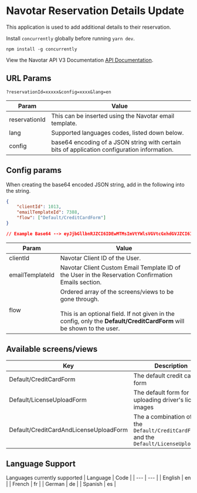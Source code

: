 # Navotar Reservation Details Update

This application is used to add additional details to their reservation.

Install `concurrently` globally before running `yarn dev`.

`npm install -g concurrently`

View the Navotar API V3 Documentation [API Documentation](https://api.appnavotar.com/api).

## URL Params

```
?reservationId=xxxxx&config=xxxx&lang=en
```

| Param         | Value                                                                                        |
| ------------- | -------------------------------------------------------------------------------------------- |
| reservationId | This can be inserted using the Navotar email template.                                       |
| lang          | Supported languages codes, listed down below.                                                |
| config        | base64 encoding of a JSON string with certain bits of application configuration information. |

## Config params

When creating the base64 encoded JSON string, add in the following into the string.

```json
{
	"clientId": 1013,
	"emailTemplateId": 7388,
	"flow": ["Default/CreditCardForm"]
}

// Example Base64 --> eyJjbGllbnRJZCI6IDEwMTMsImVtYWlsVGVtcGxhdGVJZCI6IDczODgsImZsb3ciOiBbIkRlZmF1bHQvQ3JlZGl0Q2FyZEZvcm0iXX0=
```

| Param           | Value                                                                                                                                                                                     |
| --------------- | ----------------------------------------------------------------------------------------------------------------------------------------------------------------------------------------- |
| clientId        | Navotar Client ID of the User.                                                                                                                                                            |
| emailTemplateId | Navotar Client Custom Email Template ID of the User in the Reservation Confirmation Emails section.                                                                                       |
| flow            | Ordered array of the screens/views to be gone through. <br /><br /> This is an optional field. If not given in the config, only the **Default/CreditCardForm** will be shown to the user. |

## Available screens/views

| Key                                    | Description                                                                                |
| -------------------------------------- | ------------------------------------------------------------------------------------------ |
| Default/CreditCardForm                 | The default credit card form                                                               |
| Default/LicenseUploadForm              | The default form for uploading driver's license images                                     |
| Default/CreditCardAndLicenseUploadForm | The a combination of both the `Default/CreditCardForm` and the `Default/LicenseUploadForm` |

## Language Support

Languages currently supported
| Language | Code |
| --- | --- |
| English | en |
| French | fr |
| German | de |
| Spanish | es |
